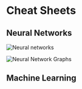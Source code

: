 # Cheat Sheets

## Neural Networks

![Neural networks](https://cdn-images-1.medium.com/max/2000/1*gccuMDV8fXjcvz1RSk4kgQ.png)

![Neural Network Graphs](https://cdn-images-1.medium.com/max/1600/1*hdcEBE3zH8bRCj_gyIQC9Q.png)

## Machine Learning

![]()

![]()

![]()

![]()

![]()

![]()

![]()

![]()

![]()

![]()

![]()

![]()

![]()

![]()

![]()

![]()

![]()

![]()

![]()

![]()

